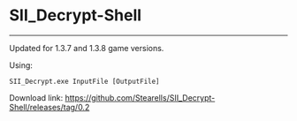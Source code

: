 # SII_Decrypt-Shell
-------------------------
Updated for 1.3.7 and 1.3.8 game versions.

Using:
```batch
SII_Decrypt.exe InputFile [OutputFile]
```

Download link: https://github.com/Stearells/SII_Decrypt-Shell/releases/tag/0.2
